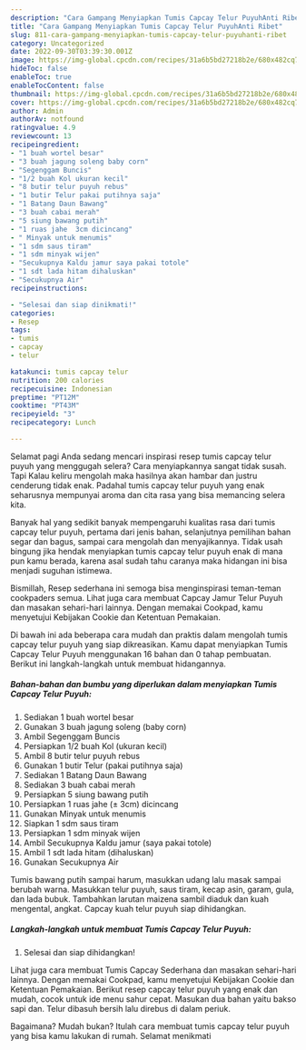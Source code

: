 ```yaml
---
description: "Cara Gampang Menyiapkan Tumis Capcay Telur PuyuhAnti Ribet"
title: "Cara Gampang Menyiapkan Tumis Capcay Telur PuyuhAnti Ribet"
slug: 811-cara-gampang-menyiapkan-tumis-capcay-telur-puyuhanti-ribet
category: Uncategorized
date: 2022-09-30T03:39:30.001Z
image: https://img-global.cpcdn.com/recipes/31a6b5bd27218b2e/680x482cq70/tumis-capcay-telur-puyuh-foto-resep-utama.jpg
hideToc: false
enableToc: true
enableTocContent: false
thumbnail: https://img-global.cpcdn.com/recipes/31a6b5bd27218b2e/680x482cq70/tumis-capcay-telur-puyuh-foto-resep-utama.jpg
cover: https://img-global.cpcdn.com/recipes/31a6b5bd27218b2e/680x482cq70/tumis-capcay-telur-puyuh-foto-resep-utama.jpg
author: Admin
authorAv: notfound
ratingvalue: 4.9
reviewcount: 13
recipeingredient:
- "1 buah wortel besar"
- "3 buah jagung soleng baby corn"
- "Segenggam Buncis"
- "1/2 buah Kol ukuran kecil"
- "8 butir telur puyuh rebus"
- "1 butir Telur pakai putihnya saja"
- "1 Batang Daun Bawang"
- "3 buah cabai merah"
- "5 siung bawang putih"
- "1 ruas jahe  3cm dicincang"
- " Minyak untuk menumis"
- "1 sdm saus tiram"
- "1 sdm minyak wijen"
- "Secukupnya Kaldu jamur saya pakai totole"
- "1 sdt lada hitam dihaluskan"
- "Secukupnya Air"
recipeinstructions:

- "Selesai dan siap dinikmati!"
categories:
- Resep
tags:
- tumis
- capcay
- telur

katakunci: tumis capcay telur 
nutrition: 200 calories
recipecuisine: Indonesian
preptime: "PT12M"
cooktime: "PT43M"
recipeyield: "3"
recipecategory: Lunch

---
```



Selamat pagi Anda sedang mencari inspirasi resep tumis capcay telur puyuh yang menggugah selera? Cara menyiapkannya sangat tidak susah. Tapi Kalau keliru mengolah maka hasilnya akan hambar dan justru cenderung tidak enak. Padahal tumis capcay telur puyuh yang enak seharusnya mempunyai aroma dan cita rasa yang bisa memancing selera kita.


Banyak hal yang sedikit banyak mempengaruhi kualitas rasa dari tumis capcay telur puyuh, pertama dari jenis bahan, selanjutnya pemilihan bahan segar dan bagus, sampai cara mengolah dan menyajikannya. Tidak usah bingung jika hendak menyiapkan tumis capcay telur puyuh enak di mana pun kamu berada, karena asal sudah tahu caranya maka hidangan ini bisa menjadi suguhan istimewa.

Bismillah, Resep sederhana ini semoga bisa menginspirasi teman-teman cookpaders semua. Lihat juga cara membuat Capcay Jamur Telur Puyuh dan masakan sehari-hari lainnya. Dengan memakai Cookpad, kamu menyetujui Kebijakan Cookie dan Ketentuan Pemakaian.


Di bawah ini ada beberapa cara mudah dan praktis dalam mengolah tumis capcay telur puyuh yang siap dikreasikan. Kamu dapat menyiapkan Tumis Capcay Telur Puyuh menggunakan 16 bahan dan 0 tahap pembuatan. Berikut ini langkah-langkah untuk membuat hidangannya.

<!--inarticleads1-->

##### Bahan-bahan dan bumbu yang diperlukan dalam menyiapkan Tumis Capcay Telur Puyuh:

1. Sediakan 1 buah wortel besar
1. Gunakan 3 buah jagung soleng (baby corn)
1. Ambil Segenggam Buncis
1. Persiapkan 1/2 buah Kol (ukuran kecil)
1. Ambil 8 butir telur puyuh rebus
1. Gunakan 1 butir Telur (pakai putihnya saja)
1. Sediakan 1 Batang Daun Bawang
1. Sediakan 3 buah cabai merah
1. Persiapkan 5 siung bawang putih
1. Persiapkan 1 ruas jahe (± 3cm) dicincang
1. Gunakan  Minyak untuk menumis
1. Siapkan 1 sdm saus tiram
1. Persiapkan 1 sdm minyak wijen
1. Ambil Secukupnya Kaldu jamur (saya pakai totole)
1. Ambil 1 sdt lada hitam (dihaluskan)
1. Gunakan Secukupnya Air


Tumis bawang putih sampai harum, masukkan udang lalu masak sampai berubah warna. Masukkan telur puyuh, saus tiram, kecap asin, garam, gula, dan lada bubuk. Tambahkan larutan maizena sambil diaduk dan kuah mengental, angkat. Capcay kuah telur puyuh siap dihidangkan. 

<!--inarticleads2-->

##### Langkah-langkah untuk membuat Tumis Capcay Telur Puyuh:


1. Selesai dan siap dihidangkan!

Lihat juga cara membuat Tumis Capcay Sederhana dan masakan sehari-hari lainnya. Dengan memakai Cookpad, kamu menyetujui Kebijakan Cookie dan Ketentuan Pemakaian. Berikut resep capcay telur puyuh yang enak dan mudah, cocok untuk ide menu sahur cepat. Masukan dua bahan yaitu bakso sapi dan. Telur dibasuh bersih lalu direbus di dalam periuk. 

Bagaimana? Mudah bukan? Itulah cara membuat tumis capcay telur puyuh yang bisa kamu lakukan di rumah. Selamat menikmati
